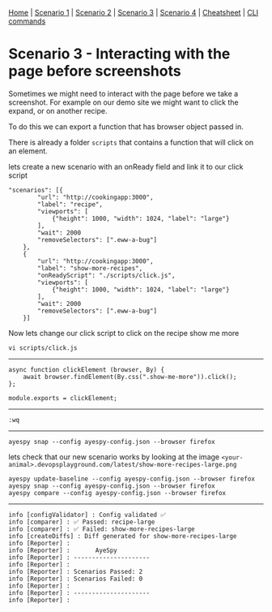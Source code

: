 [Home](README.md) | 
[Scenario 1](scenario1.md) |
[Scenario 2](scenario2.md) |
[Scenario 3](scenario3.md) |
[Scenario 4](scenario4.md) |
[Cheatsheet](cheatsheet.md) |
[CLI commands](cli-commands.md) 


# Scenario 3 - Interacting with the page before screenshots

Sometimes we might need to interact with the page before we take a screenshot. 
For example on our demo site we might want to click the expand, or on another recipe.

To do this we can export a function that has browser object passed in. 

There is already a folder `scripts` that contains a function that will click on an element.

lets create a new scenario with an onReady field and link it to our click script

    "scenarios": [{
            "url": "http://cookingapp:3000",
            "label": "recipe",
            "viewports": [
                {"height": 1000, "width": 1024, "label": "large"}
            ],
            "wait": 2000
            "removeSelectors": [".eww-a-bug"]
        },
        {
            "url": "http://cookingapp:3000",
            "label": "show-more-recipes",
            "onReadyScript": "./scripts/click.js",
            "viewports": [
                {"height": 1000, "width": 1024, "label": "large"}
            ],
            "wait": 2000
            "removeSelectors": [".eww-a-bug"]
        }]


Now lets change our click script to click on the recipe show me more

    vi scripts/click.js
--------------
    async function clickElement (browser, By) {
        await browser.findElement(By.css(".show-me-more")).click();
    };

    module.exports = clickElement;
---------------
    :wq

--------------
    ayespy snap --config ayespy-config.json --browser firefox 


lets check that our new scenario works by looking at the image 
`<your-animal>.devopsplayground.com/latest/show-more-recipes-large.png`

    ayespy update-baseline --config ayespy-config.json --browser firefox
    ayespy snap --config ayespy-config.json --browser firefox 
    ayespy compare --config ayespy-config.json --browser firefox 

-------

    info [configValidator] : Config validated ✅
    info [comparer] : ✅ Passed: recipe-large
    info [comparer] : ✅ Failed: show-more-recipes-large
    info [createDiffs] : Diff generated for show-more-recipes-large
    info [Reporter] :
    info [Reporter] :       AyeSpy
    info [Reporter] : ---------------------
    info [Reporter] :
    info [Reporter] : Scenarios Passed: 2
    info [Reporter] : Scenarios Failed: 0
    info [Reporter] :
    info [Reporter] : ---------------------
    info [Reporter] :
